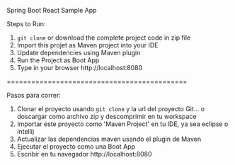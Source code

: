 Spring Boot React Sample App

Steps to Run:
1. `git clone` or download the complete project code in zip file
2. Import this projet as Maven project into your IDE
3. Update dependencies using Maven plugin
4. Run the Project as Boot App
5. Type in your browser http://localhost:8080

============================================

Pasos para correr:
1. Clonar el proyecto usando `git clone` y la url del proyecto Git... o doscargar como archivo zip y descomprimir en tu workspace
2. Importar este proyecto como 'Maven Project' en tu IDE, ya sea eclipse o intellij
3. Actualizar las dependencias maven usando el plugin de Maven
4. Ejecutar el proyecto como una Boot App
5. Escribir en tu navegador http://localhost:8080
